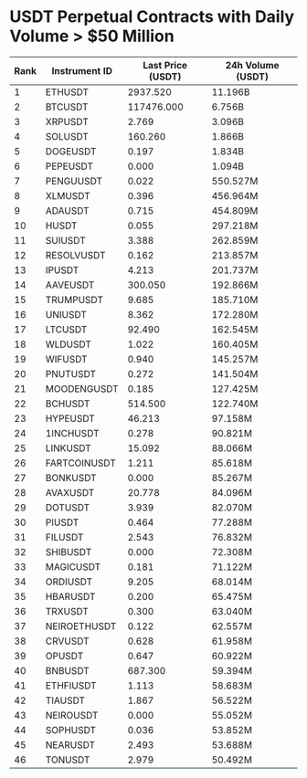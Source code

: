 # USDT Perpetual Contracts with Daily Volume > $50 Million

| Rank | Instrument ID | Last Price (USDT) | 24h Volume (USDT) |
|------|---------------|-------------------|-------------------|
| 1 | ETHUSDT | 2937.520 | 11.196B |
| 2 | BTCUSDT | 117476.000 | 6.756B |
| 3 | XRPUSDT | 2.769 | 3.096B |
| 4 | SOLUSDT | 160.260 | 1.866B |
| 5 | DOGEUSDT | 0.197 | 1.834B |
| 6 | PEPEUSDT | 0.000 | 1.094B |
| 7 | PENGUUSDT | 0.022 | 550.527M |
| 8 | XLMUSDT | 0.396 | 456.964M |
| 9 | ADAUSDT | 0.715 | 454.809M |
| 10 | HUSDT | 0.055 | 297.218M |
| 11 | SUIUSDT | 3.388 | 262.859M |
| 12 | RESOLVUSDT | 0.162 | 213.857M |
| 13 | IPUSDT | 4.213 | 201.737M |
| 14 | AAVEUSDT | 300.050 | 192.866M |
| 15 | TRUMPUSDT | 9.685 | 185.710M |
| 16 | UNIUSDT | 8.362 | 172.280M |
| 17 | LTCUSDT | 92.490 | 162.545M |
| 18 | WLDUSDT | 1.022 | 160.405M |
| 19 | WIFUSDT | 0.940 | 145.257M |
| 20 | PNUTUSDT | 0.272 | 141.504M |
| 21 | MOODENGUSDT | 0.185 | 127.425M |
| 22 | BCHUSDT | 514.500 | 122.740M |
| 23 | HYPEUSDT | 46.213 | 97.158M |
| 24 | 1INCHUSDT | 0.278 | 90.821M |
| 25 | LINKUSDT | 15.092 | 88.066M |
| 26 | FARTCOINUSDT | 1.211 | 85.618M |
| 27 | BONKUSDT | 0.000 | 85.267M |
| 28 | AVAXUSDT | 20.778 | 84.096M |
| 29 | DOTUSDT | 3.939 | 82.070M |
| 30 | PIUSDT | 0.464 | 77.288M |
| 31 | FILUSDT | 2.543 | 76.832M |
| 32 | SHIBUSDT | 0.000 | 72.308M |
| 33 | MAGICUSDT | 0.181 | 71.122M |
| 34 | ORDIUSDT | 9.205 | 68.014M |
| 35 | HBARUSDT | 0.200 | 65.475M |
| 36 | TRXUSDT | 0.300 | 63.040M |
| 37 | NEIROETHUSDT | 0.122 | 62.557M |
| 38 | CRVUSDT | 0.628 | 61.958M |
| 39 | OPUSDT | 0.647 | 60.922M |
| 40 | BNBUSDT | 687.300 | 59.394M |
| 41 | ETHFIUSDT | 1.113 | 58.683M |
| 42 | TIAUSDT | 1.867 | 56.522M |
| 43 | NEIROUSDT | 0.000 | 55.052M |
| 44 | SOPHUSDT | 0.036 | 53.852M |
| 45 | NEARUSDT | 2.493 | 53.688M |
| 46 | TONUSDT | 2.979 | 50.492M |
